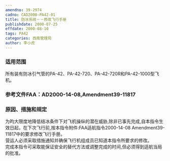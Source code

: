 ```yaml
---
amendno: 39-2974  
cadno: CAD2000-PA42-01  
title: 防冰系统－－修改飞行手册  
publishdate: 2000-07-25  
effdate: 2000-08-10  
tags: PA42  
categories: 西南管理局  
author: 李小虎  
---
```

  
### 适用范围  
所有装有防冰引气管的PA-42、PA-42-720、PA-42-720R和PA-42-1000型飞机。  
  
<!--more-->  
### 参考文件FAA：AD2000-14-08,Amendment39-11817  
  
### 原因、措施和规定  
为昀大限度地降低结冰条件下对飞机操纵的潜在威胁,除非已事先完成,自本指令生效日起，在下次飞行前,按本指令附件:FAA适航指令2000-14-08 Amendment39-11817中的要求修改飞行手册。  
营运人必须采取措施通知并确保飞行机组成员已知道本指令所要求的修改。  
完成本指令可采取能保证安全的替代方法或调整完成的时间,但必须得到适航当局的批准。  
